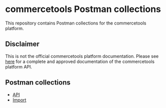# commercetools Postman collections

This repository contains Postman collections for the commercetools platform.

## Disclaimer

This is not the official commercetools platform documentation. Please see [here](http://docs.commercetools.com/)
for a complete and approved documentation of the commercetools platform API.

## Postman collections 

* [API](api/)
* [Import](import/)
